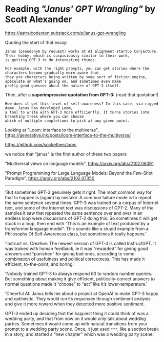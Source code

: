 # Reading _"Janus' GPT Wrangling"_ by Scott Alexander

https://astralcodexten.substack.com/p/janus-gpt-wrangling

Quoting the start of that essay:

```
Janus (pseudonym by request) works at AI alignment startup Conjecture. Their hobby, which is suspiciously similar to their work,
is getting GPT-3 to do interesting things.

For example, with the right prompts, you can get stories where the characters become gradually more aware that
they are characters being written by some sort of fiction engine, speculate on what’s going on, and sometimes even make
pretty good guesses about the nature of GPT-3 itself.
```

Then, after a **superimpressive quotation from GPT-3:** (read that quotation!)

```
How does it get this level of self-awareness? In this case, via rigged demo. Janus has developed Loom, 
a tool to write with GPT-3 more efficiently. It turns stories into branching trees where you can choose 
which of multiple completions to pick at any given point. 
```

Looking at "Loom: interface to the multiverse", https://generative.ink/posts/loom-interface-to-the-multiverse/

https://github.com/socketteer/loom

we notice that "janus" is the first author of these two papers:

"Multiversal views on language models", https://arxiv.org/abs/2102.06391

"Prompt Programming for Large Language Models: Beyond the Few-Shot Paradigm", https://arxiv.org/abs/2102.07350

---

'But sometimes GPT-3 genuinely gets it right. The most common way for that to happen is (again) by mistake. A common failure mode is to repeat the same sentence several times. GPT-3 was trained on a corpus of Internet text, and some of the Internet text was discussions of GPT-2. Many of the samples it saw that repeated the same sentence over and over in an endless loop were discussions of GPT-2 doing this. So sometimes it will get stuck in a loop, then end with “This is an example of text produced by a transformer language model”. This sounds like a stupid example from a Philosophy Of Self-Awareness class, but sometimes it really happens.'

'Instruct vs. Creative: The newest version of GPT-3 is called InstructGPT. It was trained with human feedback, ie it was “rewarded” for giving good answers and “punished” for giving bad ones, according to some combination of usefulness and political correctness. This has made it efficient, to-the-point, and boring.'

'Nobody trained GPT-3 to always respond 63 to random number queries. But something about making it give efficient, politically-correct answers to normal questions made it “choose” to “act” like it’s lower-temperature.'

'Cheerful AI: Janus tells me about a project at OpenAI to make GPT-3 happy and optimistic. They would run its responses through sentiment analysis and give it more reward when they detected more positive sentiment.

GPT-3 ended up deciding that the happiest thing it could think of was a wedding party, and that from now on it would only talk about wedding parties. Sometimes it would come up with natural transitions from your prompt to a wedding party scene. Once, it just used `***`, like a section break in a story, and started a “new chapter” which was a wedding party scene.'
